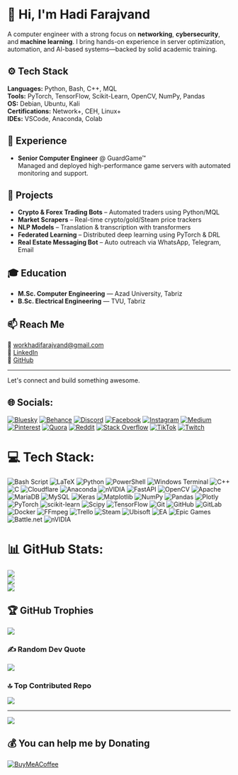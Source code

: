 # 👋 Hi, I'm Hadi Farajvand

A computer engineer with a strong focus on **networking**, **cybersecurity**, and **machine learning**. I bring hands-on experience in server optimization, automation, and AI-based systems—backed by solid academic training.

## ⚙️ Tech Stack
**Languages:** Python, Bash, C++, MQL  
**Tools:** PyTorch, TensorFlow, Scikit-Learn, OpenCV, NumPy, Pandas  
**OS:** Debian, Ubuntu, Kali  
**Certifications:** Network+, CEH, Linux+  
**IDEs:** VSCode, Anaconda, Colab

## 💼 Experience
- **Senior Computer Engineer** @ GuardGame™  
  Managed and deployed high-performance game servers with automated monitoring and support.

## 🚀 Projects
- **Crypto & Forex Trading Bots** – Automated traders using Python/MQL  
- **Market Scrapers** – Real-time crypto/gold/Steam price trackers  
- **NLP Models** – Translation & transcription with transformers  
- **Federated Learning** – Distributed deep learning using PyTorch & DRL  
- **Real Estate Messaging Bot** – Auto outreach via WhatsApp, Telegram, Email

## 🎓 Education
- **M.Sc. Computer Engineering** — Azad University, Tabriz  
- **B.Sc. Electrical Engineering** — TVU, Tabriz

## 📫 Reach Me
📧 workhadifarajvand@gmail.com  
🔗 [LinkedIn](https://linkedin.com/in/hadi-farajvand-3431b02a1)  
🐙 [GitHub](https://github.com/hadifarajvand)

---

Let's connect and build something awesome.



## 🌐 Socials:
[![Bluesky](https://img.shields.io/badge/bluesky-0285FF?style=for-the-badge&logo=bluesky&logoColor=%23FFFFFF)](https://bsky.app/profile/hadifarajvand.bsky.social) [![Behance](https://img.shields.io/badge/Behance-1769ff?logo=behance&logoColor=white)](https://behance.net/hadifarajvand) [![Discord](https://img.shields.io/badge/Discord-%237289DA.svg?logo=discord&logoColor=white)](https://discord.gg/end_way) [![Facebook](https://img.shields.io/badge/Facebook-%231877F2.svg?logo=Facebook&logoColor=white)](https://facebook.com/https://www.facebook.com/profile.php?id=61577023490096) [![Instagram](https://img.shields.io/badge/Instagram-%23E4405F.svg?logo=Instagram&logoColor=white)](https://instagram.com/hady.fj2001) [![Medium](https://img.shields.io/badge/Medium-12100E?logo=medium&logoColor=white)](https://medium.com/@@hadifarajvand3) [![Pinterest](https://img.shields.io/badge/Pinterest-%23E60023.svg?logo=Pinterest&logoColor=white)](https://pinterest.com/hadifarajvand3) [![Quora](https://img.shields.io/badge/Quora-%23B92B27.svg?logo=Quora&logoColor=white)](https://quora.com/profile/Hadi-Farajvand) [![Reddit](https://img.shields.io/badge/Reddit-%23FF4500.svg?logo=Reddit&logoColor=white)](https://reddit.com/user/Famous-Jicama-2024) [![Stack Overflow](https://img.shields.io/badge/-Stackoverflow-FE7A16?logo=stack-overflow&logoColor=white)](https://stackoverflow.com/users/hadi-farajvand) [![TikTok](https://img.shields.io/badge/TikTok-%23000000.svg?logo=TikTok&logoColor=white)](https://tiktok.com/@@hadifj2001) [![Twitch](https://img.shields.io/badge/Twitch-%239146FF.svg?logo=Twitch&logoColor=white)](https://twitch.tv/hadyfj2001) 

# 💻 Tech Stack:
![Bash Script](https://img.shields.io/badge/bash_script-%23121011.svg?style=for-the-badge&logo=gnu-bash&logoColor=white) ![LaTeX](https://img.shields.io/badge/latex-%23008080.svg?style=for-the-badge&logo=latex&logoColor=white) ![Python](https://img.shields.io/badge/python-3670A0?style=for-the-badge&logo=python&logoColor=ffdd54) ![PowerShell](https://img.shields.io/badge/PowerShell-%235391FE.svg?style=for-the-badge&logo=powershell&logoColor=white) ![Windows Terminal](https://img.shields.io/badge/Windows%20Terminal-%234D4D4D.svg?style=for-the-badge&logo=windows-terminal&logoColor=white) ![C++](https://img.shields.io/badge/c++-%2300599C.svg?style=for-the-badge&logo=c%2B%2B&logoColor=white) ![C](https://img.shields.io/badge/c-%2300599C.svg?style=for-the-badge&logo=c&logoColor=white) ![Cloudflare](https://img.shields.io/badge/Cloudflare-F38020?style=for-the-badge&logo=Cloudflare&logoColor=white) ![Anaconda](https://img.shields.io/badge/Anaconda-%2344A833.svg?style=for-the-badge&logo=anaconda&logoColor=white) ![nVIDIA](https://img.shields.io/badge/cuda-000000.svg?style=for-the-badge&logo=nVIDIA&logoColor=green) ![FastAPI](https://img.shields.io/badge/FastAPI-005571?style=for-the-badge&logo=fastapi) ![OpenCV](https://img.shields.io/badge/opencv-%23white.svg?style=for-the-badge&logo=opencv&logoColor=white) ![Apache](https://img.shields.io/badge/apache-%23D42029.svg?style=for-the-badge&logo=apache&logoColor=white) ![MariaDB](https://img.shields.io/badge/MariaDB-003545?style=for-the-badge&logo=mariadb&logoColor=white) ![MySQL](https://img.shields.io/badge/mysql-4479A1.svg?style=for-the-badge&logo=mysql&logoColor=white) ![Keras](https://img.shields.io/badge/Keras-%23D00000.svg?style=for-the-badge&logo=Keras&logoColor=white) ![Matplotlib](https://img.shields.io/badge/Matplotlib-%23ffffff.svg?style=for-the-badge&logo=Matplotlib&logoColor=black) ![NumPy](https://img.shields.io/badge/numpy-%23013243.svg?style=for-the-badge&logo=numpy&logoColor=white) ![Pandas](https://img.shields.io/badge/pandas-%23150458.svg?style=for-the-badge&logo=pandas&logoColor=white) ![Plotly](https://img.shields.io/badge/Plotly-%233F4F75.svg?style=for-the-badge&logo=plotly&logoColor=white) ![PyTorch](https://img.shields.io/badge/PyTorch-%23EE4C2C.svg?style=for-the-badge&logo=PyTorch&logoColor=white) ![scikit-learn](https://img.shields.io/badge/scikit--learn-%23F7931E.svg?style=for-the-badge&logo=scikit-learn&logoColor=white) ![Scipy](https://img.shields.io/badge/SciPy-%230C55A5.svg?style=for-the-badge&logo=scipy&logoColor=%white) ![TensorFlow](https://img.shields.io/badge/TensorFlow-%23FF6F00.svg?style=for-the-badge&logo=TensorFlow&logoColor=white) ![Git](https://img.shields.io/badge/git-%23F05033.svg?style=for-the-badge&logo=git&logoColor=white) ![GitHub](https://img.shields.io/badge/github-%23121011.svg?style=for-the-badge&logo=github&logoColor=white) ![GitLab](https://img.shields.io/badge/gitlab-%23181717.svg?style=for-the-badge&logo=gitlab&logoColor=white) ![Docker](https://img.shields.io/badge/docker-%230db7ed.svg?style=for-the-badge&logo=docker&logoColor=white) ![FFmpeg](https://shields.io/badge/FFmpeg-%23171717.svg?logo=ffmpeg&style=for-the-badge&labelColor=171717&logoColor=5cb85c) ![Trello](https://img.shields.io/badge/Trello-%23026AA7.svg?style=for-the-badge&logo=Trello&logoColor=white) ![Steam](https://img.shields.io/badge/steam-%23000000.svg?style=for-the-badge&logo=steam&logoColor=white) ![Ubisoft](https://img.shields.io/badge/Ubisoft-%23F5F5F5.svg?style=for-the-badge&logo=Ubisoft&logoColor=black) ![EA](https://img.shields.io/badge/ea-%23000000.svg?style=for-the-badge&logo=ea&logoColor=white) ![Epic Games](https://img.shields.io/badge/epicgames-%23313131.svg?style=for-the-badge&logo=epicgames&logoColor=white) ![Battle.net](https://img.shields.io/badge/battle.net-%2300AEFF.svg?style=for-the-badge&logo=battle.net&logoColor=white) ![nVIDIA](https://img.shields.io/badge/nVIDIA-%2376B900.svg?style=for-the-badge&logo=nVIDIA&logoColor=white)
# 📊 GitHub Stats:
![](https://github-readme-stats.vercel.app/api?username=hadifarajvand&theme=tokyonight&hide_border=false&include_all_commits=true&count_private=true)<br/>
![](https://nirzak-streak-stats.vercel.app/?user=hadifarajvand&theme=tokyonight&hide_border=false)<br/>
![](https://github-readme-stats.vercel.app/api/top-langs/?username=hadifarajvand&theme=tokyonight&hide_border=false&include_all_commits=true&count_private=true&layout=compact)

## 🏆 GitHub Trophies
![](https://github-profile-trophy.vercel.app/?username=hadifarajvand&theme=tokyonight&no-frame=false&no-bg=false&margin-w=4)

### ✍️ Random Dev Quote
![](https://quotes-github-readme.vercel.app/api?type=horizontal&theme=tokyonight)

### 🔝 Top Contributed Repo
![](https://github-contributor-stats.vercel.app/api?username=hadifarajvand&limit=5&theme=dark&combine_all_yearly_contributions=true)

---
[![](https://visitcount.itsvg.in/api?id=hadifarajvand&icon=9&color=11)](https://visitcount.itsvg.in)

  ## 💰 You can help me by Donating
  [![BuyMeACoffee](https://img.shields.io/badge/Buy%20Me%20a%20Coffee-ffdd00?style=for-the-badge&logo=buy-me-a-coffee&logoColor=black)](https://buymeacoffee.com/hadyfj2001) 

  
<!-- Proudly created with GPRM ( https://gprm.itsvg.in ) -->
